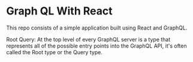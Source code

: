 # Graph QL With React

This repo consists of a simple application built using React and GraphQL.

Root Query: At the top level of every GraphQL server is a type that represents all of the possible entry points into the GraphQL API,
it's often called the Root type or the Query type.
